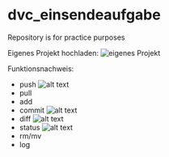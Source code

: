 # dvc_einsendeaufgabe
Repository is for practice purposes

Eigenes Projekt hochladen:
    ![eigenes Projekt](./screenshots/upload_eigenes_projekt.png.png)


Funktionsnachweis:

- push
    ![alt text](./screenshots/push_screenshot.png.png)
- pull
- add
- commit
    ![alt text](./screenshots/commit_screenshoot.png.png)
- diff
    ![alt text](./screenshots/diff_screenshot.png.png)
- status
    ![alt text](./screenshots/status_screenshot.png.png)
- rm/mv
- log
